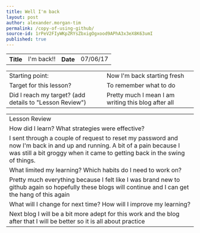 ```yaml
---
title: Well I'm back
layout: post
author: alexander.morgan-tim
permalink: /copy-of-using-github/
source-id: 1rPeV2FIyWKpZRYsZbxigOgxood9APhA3x3eX8K63umI
published: true
---
```

<table>
  <tr>
    <th>Title</th>
    <td>I'm back!!</td>
    <th>Date</th>
    <td>07/06/17</td>
  </tr>
</table>


<table>
  <tr>
    <td>Starting point:</td>
    <td>Now I'm back starting fresh</td>
  </tr>
  <tr>
    <td>Target for this lesson?</td>
    <td>To remember what to do </td>
  </tr>
  <tr>
    <td>Did I reach my target? 
(add details to "Lesson Review")</td>
    <td> Pretty much I mean I am writing this blog after all</td>
  </tr>
</table>


<table>
  <tr>
    <td>Lesson Review</td>
  </tr>
  <tr>
    <td>How did I learn? What strategies were effective? </td>
  </tr>
  <tr>
    <td>I sent through a couple of request to reset my password and now I'm back in and up and running. A bit of a pain because I was still a bit groggy when it came to getting back in the swing of things. </td>
  </tr>
  <tr>
    <td>What limited my learning? Which habits do I need to work on? </td>
  </tr>
  <tr>
    <td>Pretty much everything because I felt like I was brand new to github again so hopefully these blogs will continue and I can get the hang of this again</td>
  </tr>
  <tr>
    <td>What will I change for next time? How will I improve my learning?</td>
  </tr>
  <tr>
    <td>Next blog I will be a bit more adept for this work and the blog after that I will be better so it is all about practice </td>
  </tr>
</table>


